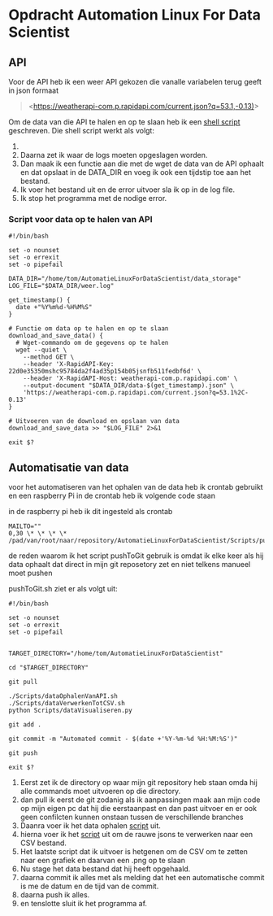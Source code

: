 # Opdracht Automation Linux For Data Scientist

## API

Voor de API heb ik een weer API gekozen die vanalle variabelen terug geeft in json formaat

> <<https://weatherapi-com.p.rapidapi.com/current.json?q=53.1,-0.13)>>

Om de data van die API te halen en op te slaan heb ik een [shell script](#script-voor-data-op-te-halen-van-api) geschreven.
Die shell script werkt als volgt:

1.
2. Daarna zet ik waar de logs moeten opgeslagen worden.
3. Dan maak ik een functie aan die met de wget de data van de API ophaalt en dat opslaat in de DATA_DIR en voeg ik ook een tijdstip toe aan het bestand.
4. Ik voer het bestand uit en de error uitvoer sla ik op in de log file.
5. Ik stop het programma met de nodige error.

### Script voor data op te halen van API

```shell
#!/bin/bash

set -o nounset
set -o errexit
set -o pipefail

DATA_DIR="/home/tom/AutomatieLinuxForDataScientist/data_storage"
LOG_FILE="$DATA_DIR/weer.log"

get_timestamp() {
  date +"%Y%m%d-%H%M%S"
}

# Functie om data op te halen en op te slaan
download_and_save_data() {
  # Wget-commando om de gegevens op te halen
  wget --quiet \
    --method GET \
    --header 'X-RapidAPI-Key: 22d0e35350mshc95784da2f4ad35p154b05jsnfb511fedbf6d' \
    --header 'X-RapidAPI-Host: weatherapi-com.p.rapidapi.com' \
    --output-document "$DATA_DIR/data-$(get_timestamp).json" \
    'https://weatherapi-com.p.rapidapi.com/current.json?q=53.1%2C-0.13'
}

# Uitvoeren van de download en opslaan van data
download_and_save_data >> "$LOG_FILE" 2>&1

exit $?

```

## Automatisatie van data

voor het automatiseren van het ophalen van de data heb ik crontab gebruikt en een raspberry Pi
in de crontab heb ik volgende code staan

in de raspberry pi heb ik dit ingesteld als crontab

```shell
MAILTO=""
0,30 \* \* \* \* /pad/van/root/naar/repository/AutomatieLinuxForDataScientist/Scripts/pushToGit.sh

```

de reden waarom ik het script pushToGit gebruik is omdat ik elke keer als hij data ophaalt dat direct in mijn git reposetory zet en niet telkens manueel moet pushen

pushToGit.sh ziet er als volgt uit:

```shell
#!/bin/bash

set -o nounset
set -o errexit
set -o pipefail


TARGET_DIRECTORY="/home/tom/AutomatieLinuxForDataScientist"

cd "$TARGET_DIRECTORY"

git pull

./Scripts/dataOphalenVanAPI.sh
./Scripts/dataVerwerkenTotCSV.sh
python Scripts/dataVisualiseren.py

git add .

git commit -m "Automated commit - $(date +'%Y-%m-%d %H:%M:%S')"

git push

exit $?
```

1. Eerst zet ik de directory op waar mijn git repository heb staan omda hij alle commands moet uitvoeren op die directory.
2. dan pull ik eerst de git zodanig als ik aanpassingen maak aan mijn code op mijn eigen pc dat hij die eerstaanpast en dan past uitvoer en er ook geen confilcten kunnen onstaan tussen de verschillende branches
3. Daanra voer ik het data ophalen [script](#script-voor-data-op-te-halen-van-api-dataophalen) uit.
4. hierna voer ik het [script](#dataNaarCSV) uit om de rauwe jsons te verwerken naar een CSV bestand.
5. Het laatste script dat ik uitvoer is hetgenen om de CSV om te zetten naar een grafiek en daarvan een .png op te slaan
6. Nu stage het data bestand dat hij heeft opgehaald.
7. daarna commit ik alles met als melding dat het een automatische commit is me de datum en de tijd van de commit.
8. daarna push ik alles.
9. en tenslotte sluit ik het programma af.
